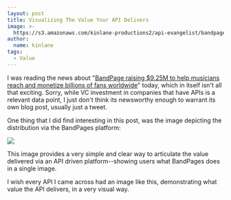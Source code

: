```yaml
---
layout: post
title: Visualizing The Value Your API Delivers
image: >-
  https://s3.amazonaws.com/kinlane-productions2/api-evangelist/bandpage/band-pages.png
author:
  name: kinlane
tags:
  - Value
---
```

I was reading the news about "[BandPage raising $9.25M to help musicians reach and monetize billions of fans worldwide](http://blog.bandpage.com/2014/03/31/bandpage-raises-funds-to-help-musicians-reach-and-monetize-billions-of-fans-worldwide/)" today, which in itself isn't all that exciting. Sorry, while VC investment in companies that have APIs is a relevant data point, I just don't think its newsworthy enough to warrant its own blog post, usually just a tweet.

One thing that I did find interesting in this post, was the image depicting the distribution via the BandPages platform:

![](https://s3.amazonaws.com/kinlane-productions2/api-evangelist/bandpage/band-pages.png)

This image provides a very simple and clear way to articulate the value delivered via an API driven platform--showing users what BandPages does in a single image.

I wish every API I came across had an image like this, demonstrating what value the API delivers, in a very visual way.